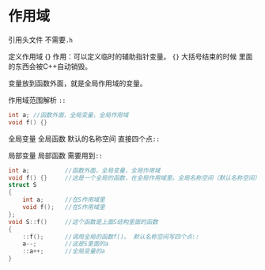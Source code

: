 # 作用域

引用头文件 不需要`.h`



定义作用域 {}
作用：可以定义临时的辅助指针变量。
`{}` 大括号结束的时候 里面的东西会被C++自动销毁。

变量放到函数外面，就是全局作用域的变量。

作用域范围解析    `::`

```c++
int a; //函数外面，全局变量，全局作用域
void f() {}
```

全局变量 全局函数
默认的名称空间 直接四个点`::`

局部变量 局部函数
需要用到`::`

```c++
int a;          //函数外面，全局变量，全局作用域
void f() {}     //这是一个全局的函数，在全局作用域里。全局名称空间（默认名称空间）
struct S
{
    int a;      //在S作用域里
    void f();   //在S作用域里
};
void S::f()     //这个函数是上面S结构里面的函数
{
    ::f();      //调用全局的函数f()。 默认名称空间写四个点::
    a--;        //这是S里面的a
    ::a++;      //全局变量的a
}
```